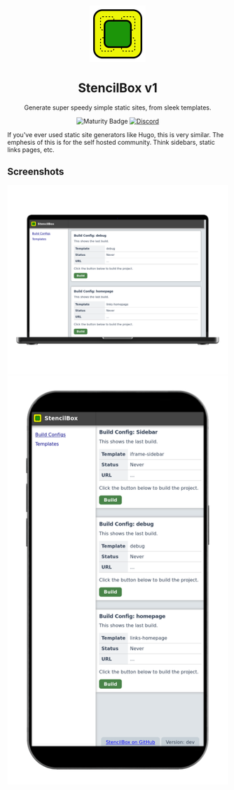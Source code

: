 <div align = "center">
  <img alt = "project logo" src = "logo.png" width = "128" />
  <h1>StencilBox v1</h1>

Generate super speedy simple static sites, from sleek templates.

![Maturity Badge](https://img.shields.io/badge/maturity-prototype-red)
[![Discord](https://img.shields.io/discord/846737624960860180?label=Discord%20Server)](https://discord.gg/jhYWWpNJ3v)

</div>

If you've ever used static site generators like Hugo, this is very similar. The emphesis of this is for the self hosted community. Think sidebars, static links pages, etc.

## Screenshots

<p align = "center">
<img src = "var/screenshots/mainpage-laptop_framed.png" />
<img src = "var/screenshots/mainpage-phone_framed.png" />
</p>
